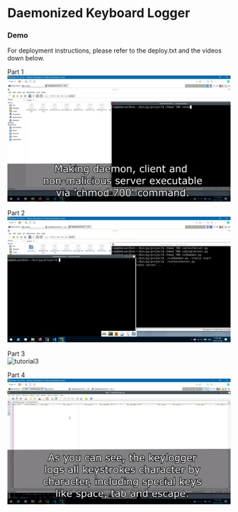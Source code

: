 # Daemonized Keyboard Logger
### Demo
    
    
For deployment instructions, please refer to the deploy.txt and the videos down below.

Part 1  
![tutorial1](https://github.com/9714park/daemonizedKeyboardLogger/blob/master/res/tutorial1.gif)
  
Part 2  
![tutorial2](https://github.com/9714park/daemonizedKeyboardLogger/blob/master/res/tutorial2.gif)
  
Part 3  
![tutorial3](https://github.com/9714park/daemonizedKeyboardLogger/blob/master/res/tutorial3.gif)
  
Part 4  
![tutorial4](https://github.com/9714park/daemonizedKeyboardLogger/blob/master/res/tutorial4.gif)
  
